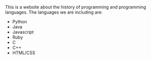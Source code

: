 This is a website about the history of programming and programming languages.
The languages we are including are:
* Python
* Java
* Javascript
* Ruby
* C
* C++
* HTML/CSS
